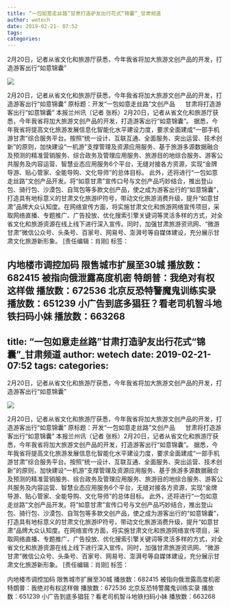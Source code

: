 ```yaml
---
title: “一包如意走丝路”甘肃打造驴友出行花式“锦囊”_甘肃频道
author: wetech
date: 2019-02-21- 07:52
tags: 
categories: 
---
```

2月20日，记者从省文化和旅游厅获悉，今年我省将加大旅游文创产品的开发，打造游客出行“如意锦囊”
<!-- more -->
                
<img align="center" border="0" src="http://p2.ifengimg.com/a/2016/0810/204c433878d5cf9size1_w16_h16.png" />
                
                
            
2月20日，记者从省文化和旅游厅获悉，今年我省将加大旅游文创产品的开发，打造游客出行“如意锦囊”
原标题：开发“一包如意走丝路”文创产品
     甘肃将打造游客出行“如意锦囊”
本报兰州讯（记者 张栎）2月20日，记者从省文化和旅游厅获悉，今年我省将加大旅游文创产品的开发，打造游客出行“如意锦囊”。
据悉，今年我省将提高文化旅游发展信息化智能化水平建设力度，要求全面建成“一部手机游甘肃”综合服务平台。按照“统一设计、互联互通、全面服务、突出运营、技术创新”的原则，加快建设“一机游”支撑管理及资源应用服务、基于旅游多源数据融合及预测的精准营销服务、综合政务及管理应用服务、旅游目的地综合服务、游客公共服务及内容运营、智慧业态应用服务6个平台，无缝对接各方资源，实现“金牌导游、贴心管家、全能导购、文化导师”的总体目标。
此外，还将进行“一包如意走丝路”文创产品开发。将“如意甘肃”宣传口号与文创产品巧妙结合，推出登山包、骑行包、沙漠包、自驾包等多款文创产品，使之成为游客出行的“如意锦囊”，打造具有地标意义的甘肃文化旅游IP符号，带动文化旅游消费升级，提升“如意甘肃”品牌大众认知度。在网络宣传方面，将实施甘肃文化和旅游网络宣传项目，采取网络直播、专题推广、广告投放、优化搜索引擎关键词等灵活多样的方式，对全省文化和旅游资源在线上线下进行深入宣传。同时，加强甘肃旅游资讯网、“微游甘肃”微信公众号、头条号、百家号、网易号、澎湃号等自媒体建设，充分展示甘肃文化旅游新形象。
[责任编辑：肖刚]
标签：
 
 
 
 
             
内地楼市调控加码 限售城市扩展至30城
播放数：682415
被指向俄泄露高度机密 特朗普：我绝对有权这样做
播放数：672536
北京反恐特警魔鬼训练实录
播放数：651239
小广告到底多猖狂？看老司机智斗地铁扫码小妹
播放数：663268
---
title: “一包如意走丝路”甘肃打造驴友出行花式“锦囊”_甘肃频道
author: wetech
date: 2019-02-21- 07:52
tags: 
categories: 
---
2月20日，记者从省文化和旅游厅获悉，今年我省将加大旅游文创产品的开发，打造游客出行“如意锦囊”
<!-- more -->
                
<img align="center" border="0" src="http://p2.ifengimg.com/a/2016/0810/204c433878d5cf9size1_w16_h16.png" />
                
                
            
2月20日，记者从省文化和旅游厅获悉，今年我省将加大旅游文创产品的开发，打造游客出行“如意锦囊”
原标题：开发“一包如意走丝路”文创产品
     甘肃将打造游客出行“如意锦囊”
本报兰州讯（记者 张栎）2月20日，记者从省文化和旅游厅获悉，今年我省将加大旅游文创产品的开发，打造游客出行“如意锦囊”。
据悉，今年我省将提高文化旅游发展信息化智能化水平建设力度，要求全面建成“一部手机游甘肃”综合服务平台。按照“统一设计、互联互通、全面服务、突出运营、技术创新”的原则，加快建设“一机游”支撑管理及资源应用服务、基于旅游多源数据融合及预测的精准营销服务、综合政务及管理应用服务、旅游目的地综合服务、游客公共服务及内容运营、智慧业态应用服务6个平台，无缝对接各方资源，实现“金牌导游、贴心管家、全能导购、文化导师”的总体目标。
此外，还将进行“一包如意走丝路”文创产品开发。将“如意甘肃”宣传口号与文创产品巧妙结合，推出登山包、骑行包、沙漠包、自驾包等多款文创产品，使之成为游客出行的“如意锦囊”，打造具有地标意义的甘肃文化旅游IP符号，带动文化旅游消费升级，提升“如意甘肃”品牌大众认知度。在网络宣传方面，将实施甘肃文化和旅游网络宣传项目，采取网络直播、专题推广、广告投放、优化搜索引擎关键词等灵活多样的方式，对全省文化和旅游资源在线上线下进行深入宣传。同时，加强甘肃旅游资讯网、“微游甘肃”微信公众号、头条号、百家号、网易号、澎湃号等自媒体建设，充分展示甘肃文化旅游新形象。
[责任编辑：肖刚]
标签：
 
 
 
 
             
内地楼市调控加码 限售城市扩展至30城
播放数：682415
被指向俄泄露高度机密 特朗普：我绝对有权这样做
播放数：672536
北京反恐特警魔鬼训练实录
播放数：651239
小广告到底多猖狂？看老司机智斗地铁扫码小妹
播放数：663268
